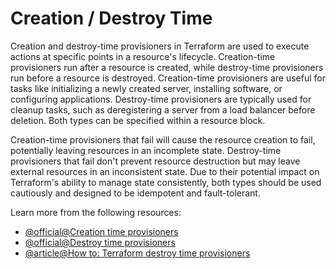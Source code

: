 # Creation / Destroy Time

Creation and destroy-time provisioners in Terraform are used to execute actions at specific points in a resource's lifecycle. Creation-time provisioners run after a resource is created, while destroy-time provisioners run before a resource is destroyed. Creation-time provisioners are useful for tasks like initializing a newly created server, installing software, or configuring applications. Destroy-time provisioners are typically used for cleanup tasks, such as deregistering a server from a load balancer before deletion. Both types can be specified within a resource block. 

Creation-time provisioners that fail will cause the resource creation to fail, potentially leaving resources in an incomplete state. Destroy-time provisioners that fail don't prevent resource destruction but may leave external resources in an inconsistent state. Due to their potential impact on Terraform's ability to manage state consistently, both types should be used cautiously and designed to be idempotent and fault-tolerant.

Learn more from the following resources:

- [@official@Creation time provisioners](https://developer.hashicorp.com/terraform/language/resources/provisioners/syntax#creation-time-provisioners)
- [@official@Destroy time provisioners](https://developer.hashicorp.com/terraform/language/resources/provisioners/syntax#destroy-time-provisioners)
- [@article@How to: Terraform destroy time provisioners](https://support.hashicorp.com/hc/en-us/articles/11119084989587-How-to-Terraform-Destroy-time-Provisioners)